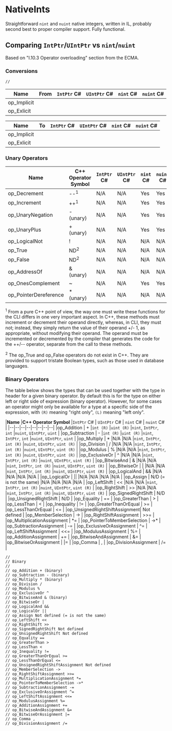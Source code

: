 # NativeInts
Straightforward `nint` and `nuint` native integers, written in IL, probably second best to proper compiler support.
Fully functional.

## Comparing `IntPtr`/`UIntPtr` vs `nint`/`nuint`
Based on "I.10.3 Operator overloading" section from the ECMA.

### Conversions
    //

|**Name**               |**From** |`IntPtr` C# | `UIntPtr` C# | `nint` C# | `nuint` C# |
|--|--|--|--|--|--|
|op_Implicit            |         |
|op_Exlicit             |         |

|**Name**               |**To**   |`IntPtr` C# | `UIntPtr` C# | `nint` C# | `nuint` C# |
|--|--|--|--|--|--|
|op_Implicit            |         |
|op_Exlicit             |         |


### Unary Operators
|**Name**               |**C++ Operator Symbol** |`IntPtr` C# | `UIntPtr` C# | `nint` C# | `nuint` C# |
|--|--|--|--|--|--|
|op_Decrement           |  --<sup>1</sup>        | N/A         | N/A           | Yes        | Yes        |
|op_Increment           |  ++<sup>1</sup>        | N/A         | N/A           | Yes        | Yes        |
|op_UnaryNegation       |  - (unary)             | N/A         | N/A           | Yes        | Yes        |
|op_UnaryPlus           |  + (unary)             | N/A         | N/A           | Yes        | Yes        |
|op_LogicalNot          |  !                     | N/A         | N/A           | N/A        | N/A        | 
|op_True                |  ND<sup>2</sup>        | N/A         | N/A           | N/A        | N/A        | 
|op_False               |  ND<sup>2</sup>        | N/A         | N/A           | N/A        | N/A        | 
|op_AddressOf           |  & (unary)             | N/A         | N/A           | N/A        | N/A        | 
|op_OnesComplement      |  ~                     | N/A         | N/A           | Yes        | Yes        |
|op_PointerDereference  |  * (unary)             | N/A         | N/A           | N/A        | N/A        | 

<sup>1</sup> From a pure C++ point of view, the way one must write these functions for the CLI differs in
one very important aspect. In C++, these methods must increment or decrement their operand
directly, whereas, in CLI, they must not; instead, they simply return the value of their operand
+/- 1, as appropriate, without modifying their operand. The operand must be incremented or
decremented by the compiler that generates the code for the ++/-- operator, separate from the call
to these methods.

<sup>2</sup> The op_True and op_False operators do not exist in C++. They are provided to support tristate
Boolean types, such as those used in database languages. 

### Binary Operators
The table below shows the types that can be used together with the type in header for a given binary operator.
By default this is for the type on either left or right side of expression (binary operator).
However, for some cases an operator might only be available for a type at a specific side of the expression,
with `(R)` meaning "right only", `(L)` meaning "left only".

|**Name**						|**C++ Operator Symbol**  |`IntPtr` C#   | `UIntPtr` C#   | `nint` C#      | `nuint` C#       |
|--|--|--|--|--|--|--|--|
|op_Addition					| +                       |`int (R)`	  |`uint (R)`      |`nint`, `IntPtr`, `int` |`nuint`, `UIntPtr`, `uint`  |
|op_Subtraction				    | - 					  |`int (R)`	  |`uint (R)`      |`nint`, `IntPtr`, `int` |`nuint`, `UIntPtr`, `uint`  |
|op_Multiply					| * 					  |N/A      	  |N/A               |`nint`, `IntPtr`, `int (R)` |`nuint`, `UIntPtr`, `uint (R)` |
|op_Division 					| /						  |N/A      	  |N/A               |`nint`, `IntPtr`, `int (R)` |`nuint`, `UIntPtr`, `uint (R)` |
|op_Modulus 					| %						  |N/A      	  |N/A               |`nint`, `IntPtr`, `int (R)` |`nuint`, `UIntPtr`, `uint (R)` |
|op_ExclusiveOr 				| ^						  |N/A      	  |N/A               |`nint`, `IntPtr`, `int (R)` |`nuint`, `UIntPtr`, `uint (R)` |
|op_BitwiseAnd 					| & 					  |N/A      	  |N/A               |`nint`, `IntPtr`, `int (R)` |`nuint`, `UIntPtr`, `uint (R)` |
|op_BitwiseOr 					| |						  |N/A      	  |N/A               |`nint`, `IntPtr`, `int (R)` |`nuint`, `UIntPtr`, `uint (R)` |
|op_LogicalAnd 					| &&					  |N/A            |N/A               |N/A                            |N/A                                | 
|op_LogicalOr  					| ||					  |N/A            |N/A               |N/A                            |N/A                                | 
|op_Assign  					| N/D (= is not the same) |N/A            |N/A               |N/A                            |N/A                                | 
|op_LeftShift  					| <<					  |N/A      	  |N/A               |`nint`, `IntPtr`, `int (R)` |`nuint`, `UIntPtr`, `uint (R)` |
|op_RightShift  				| >>					  |N/A      	  |N/A               |`nint`, `IntPtr`, `int (R)` |`nuint`, `UIntPtr`, `uint (R)` |
|op_SignedRightShift  			| N/D					  |
|op_UnsignedRightShift			| N/D					  |
|op_Equality  					| ==					  |
|op_GreaterThan  				| >						  |
|op_LessThan  					| <						  |
|op_Inequality  				| !=					  |
|op_GreaterThanOrEqual			| >=					  |
|op_LessThanOrEqual  			| <=					  |
|op_UnsignedRightShiftAssignment| Not defined			  |
|op_MemberSelection  			| ->					  |
|op_RightShiftAssignment  		| >>=					  |
|op_MultiplicationAssignment  	| \*=					  |
|op_PointerToMemberSelection  	| ->\*					  |
|op_SubtractionAssignment  		| -=					  |
|op_ExclusiveOrAssignment  		| ^=					  |
|op_LeftShiftAssignment  		| <<=					  |
|op_ModulusAssignment  			| %=					  |
|op_AdditionAssignment  		| +=					  |
|op_BitwiseAndAssignment  		| &=					  |
|op_BitwiseOrAssignment  		| |=					  |
|op_Comma  						| ,						  |
|op_DivisionAssignment  		| /=					  |

    // 
    // Binary
    // 
    // op_Addition + (binary)
    // op_Subtraction - (binary)
    // op_Multiply * (binary)
    // op_Division /
    // op_Modulus %
    // op_ExclusiveOr ^
    // op_BitwiseAnd & (binary)
    // op_BitwiseOr |
    // op_LogicalAnd &&
    // op_LogicalOr ||
    // op_Assign Not defined (= is not the same)
    // op_LeftShift <<
    // op_RightShift >>
    // op_SignedRightShift Not defined
    // op_UnsignedRightShift Not defined
    // op_Equality ==
    // op_GreaterThan >
    // op_LessThan <
    // op_Inequality !=
    // op_GreaterThanOrEqual >=
    // op_LessThanOrEqual <=
    // op_UnsignedRightShiftAssignment Not defined
    // op_MemberSelection ->
    // op_RightShiftAssignment >>=
    // op_MultiplicationAssignment *=
    // op_PointerToMemberSelection ->*
    // op_SubtractionAssignment -=
    // op_ExclusiveOrAssignment ^=
    // op_LeftShiftAssignment <<=
    // op_ModulusAssignment %=
    // op_AdditionAssignment +=
    // op_BitwiseAndAssignment &=
    // op_BitwiseOrAssignment |=
    // op_Comma ,
    // op_DivisionAssignment /=

